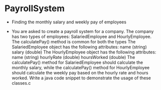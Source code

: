 # PayrollSystem
- Finding the monthly salary and weekly pay of employees

- You are asked to create a payroll system for a company. The company has two types of employees: SalariedEmployee and HourlyEmployee. The calculatePay() method is common for both the types
The SalariedEmployee object has the following attributes:
 name (string)
 salary (double)
The HourlyEmployee object has the following attributes:
 name (string)
 hourlyRate (double)
 hoursWorked (double)
The calculatePay() method for SalariedEmployee should calculate the monthly salary, while the calculatePay() method for HourlyEmployee should calculate the weekly pay based on the hourly rate and hours worked. Write a java code snippet to demonstrate the usage of these classes.c
